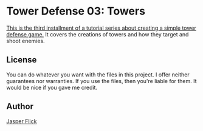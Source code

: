 # Tower Defense 03: Towers

[This is the third installment of a tutorial series about creating a simple tower defense game.](https://catlikecoding.com/unity/tutorials/tower-defense/towers/) It covers the creations of towers and how they target and shoot enemies.

## License

You can do whatever you want with the files in this project. I offer neither guarantees nor warranties. If you use the files, then you're liable for them. It would be nice if you gave me credit.

## Author

[Jasper Flick](https://catlikecoding.com/jasper-flick/)